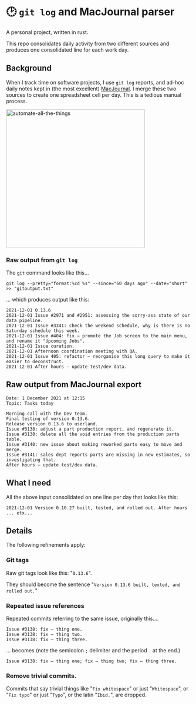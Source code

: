# 🕑 `git log` and MacJournal parser

A personal project, written in rust.

This repo consolidates daily activity from two different sources and produces one consolidated line for each work day.

## Background

When I track time on software projects, I use `git log` reports, and ad-hoc daily notes kept in (the most excellent) [MacJournal](https://danschimpf.com/). I merge these two sources to create one spreadsheet cell per day. This is a tedious manual process.

<img width="378" alt="automate-all-the-things" src="https://user-images.githubusercontent.com/80144/145323062-b6fadc17-34ff-4369-baea-de9420f9f288.png">


### Raw output from `git log`

The `git` command looks like this...

```
git log --pretty="format:%cd %s" --since="60 days ago" --date="short" >> "gitoutput.txt"
```
... which produces output like this:

```
2021-12-01 0.13.6
2021-12-01 Issue #2971 and #2951: assessing the sorry-ass state of our data pipeline.
2021-12-01 Issue #3341: check the weekend schedule, why is there is no Saturday schedule this week.
2021-12-01 Issue #404: fix — promote the Job screen to the main menu, and rename it "Upcoming Jobs".
2021-12-01 Issue curation.
2021-12-01 Afternoon coordination meeting with QA.
2021-12-01 Issue 405: refactor — reorganise this long query to make it easier to deconstruct.
2021-12-01 After hours — update test/dev data.
```
## Raw output from MacJournal export

```
Date: 1 December 2021 at 12:15
Topic: Tasks today

Morning call with the Dev team.
Final testing of version 0.13.6.
Release version 0.13.6 to userland.
Issue #3138: adjust a part production report, and regenerate it.
Issue #3138: delete all the void entries from the production parts table.
Issue #3140: new issue about making reworked parts easy to move and merge.
Issue #3141: sales dept reports parts are missing in new estimates, so investigating that.
After hours — update test/dev data. 
```
## What I need

All the above input consolidated on one line per day that looks like this:

```
2021-12-01 Version 0.10.27 built, tested, and rolled out. After hours ... etx...
```

## Details

The following refinements apply:

### Git tags

Raw git tags look like this: "`0.13.6`". 

They should become the sentence "`Version 0.13.6 built, texted, and rolled out.`"

### Repeated issue references

Repeated commits referring to the same issue, originally this....
```
Issue #3138: fix — thing one.
Issue #3138: fix — thing two.
Issue #3138: fix — thing three.
```

... becomes (note the semicolon `;` delimiter and the period `.` at the end.)

```
Issue #3138: fix — thing one; fix — thing two; fix — thing three.
```

### Remove trivial commits.

Commits that say trivial things like "`Fix whitespace`" or just "`Whitespace`", or "`Fix typo`" or just "`Typo`", or the latin "`Ibid.`", are dropped.
